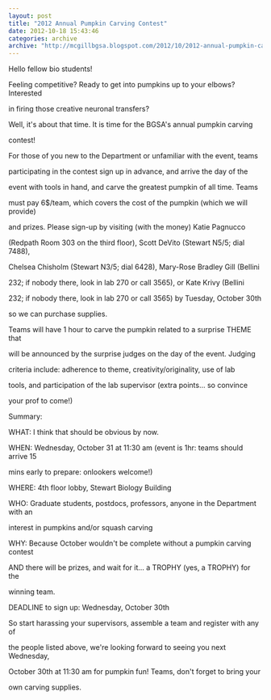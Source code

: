 ```yaml
---
layout: post
title: "2012 Annual Pumpkin Carving Contest"
date: 2012-10-18 15:43:46
categories: archive
archive: "http://mcgillbgsa.blogspot.com/2012/10/2012-annual-pumpkin-carving-contest.html"
---
```


Hello fellow bio students!  

  

Feeling competitive? Ready to get into pumpkins up to your elbows? Interested

in firing those creative neuronal transfers?  

  

Well, it's about that time. It is time for the BGSA's annual pumpkin carving

contest!  

  

For those of you new to the Department or unfamiliar with the event, teams

participating in the contest sign up in advance, and arrive the day of the

event with tools in hand, and carve the greatest pumpkin of all time.  Teams

must pay 6$/team, which covers the cost of the pumpkin (which we will provide)

and prizes.   Please sign-up by visiting (with the money) Katie Pagnucco

(Redpath Room 303 on the third floor), Scott DeVito (Stewart N5/5; dial 7488),

Chelsea Chisholm (Stewart N3/5; dial 6428), Mary-Rose Bradley Gill (Bellini

232; if nobody there, look in lab 270 or call 3565), or Kate Krivy (Bellini

232; if nobody there, look in lab 270 or call 3565) by Tuesday, October 30th

so we can purchase supplies.  

  

Teams will have 1 hour to carve the pumpkin related to a surprise THEME that

will be announced by the surprise judges on the day of the event.  Judging

criteria include: adherence to theme, creativity/originality, use of lab

tools, and participation of the lab supervisor (extra points... so convince

your prof to come!)  

  

Summary:  

  

WHAT: I think that should be obvious by now.  

WHEN: Wednesday, October 31 at 11:30 am (event is 1hr: teams should arrive 15

mins early to prepare: onlookers welcome!)  

WHERE: 4th floor lobby, Stewart Biology Building  

WHO: Graduate students, postdocs, professors, anyone in the Department with an

interest in pumpkins and/or squash carving  

WHY: Because October wouldn't be complete without a pumpkin carving contest

AND there will be prizes, and wait for it... a TROPHY (yes, a TROPHY) for the

winning team.  

DEADLINE to sign up: Wednesday, October 30th  

  

So start harassing your supervisors, assemble a team and register with any of

the people listed above, we're looking forward to seeing you next Wednesday,

October 30th at 11:30 am for pumpkin fun! Teams, don't forget to bring your

own carving supplies.




    